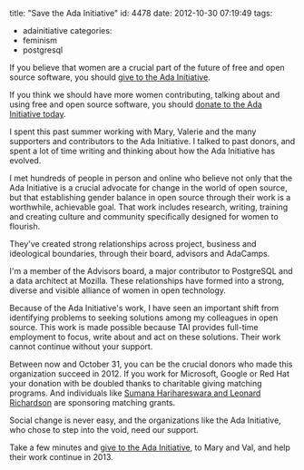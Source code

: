 title: "Save the Ada Initiative"
id: 4478
date: 2012-10-30 07:19:49
tags: 
- adainitiative
categories: 
- feminism
- postgresql

If you believe that women are a crucial part of the future of free and open source software, you should [give to the Ada Initiative](http://donate.adainitiative.org/).

If you think we should have more women contributing, talking about and using free and open source software, you should [donate to the Ada Initiative today](http://donate.adainitiative.org/).

I spent this past summer working with Mary, Valerie and the many supporters and contributors to the Ada Initiative. I talked to past donors, and spent a lot of time writing and thinking about how the Ada Initiative has evolved.

I met hundreds of people in person and online who believe not only that the Ada Initiative is a crucial advocate for change in the world of open source, but that establishing gender balance in open source through their work is a worthwhile, achievable goal. That work includes research, writing, training and creating culture and community specifically designed for women to flourish.

They've created strong relationships across project, business and ideological boundaries, through their board, advisors and AdaCamps.

I'm a member of the Advisors board, a major contributor to PostgreSQL and a data architect at Mozilla. These relationships have formed into a strong, diverse and visible alliance of women in open technology.

Because of the Ada Initiative's work, I have seen an important shift from identifying problems to seeking solutions among my colleagues in open source. This work is made possible because TAI provides full-time employment to focus, write about and act on these solutions. Their work cannot continue without your support.

Between now and October 31, you can be the crucial donors who made this organization succeed in 2012\. If you work for Microsoft, Google or Red Hat your donation with be doubled thanks to charitable giving matching programs. And individuals like [Sumana Harihareswara and Leonard Richardson](http://adainitiative.org/2012/10/10000-matching-donation-challenge-from-sumana-harihareswara-and-leonard-richardson/) are sponsoring matching grants.

Social change is never easy, and the organizations like the Ada Initiative, who chose to step into the void, need our support.

Take a few minutes and [give to the Ada Initiative](http://donate.adainitiative.org/), to Mary and Val, and help their work continue in 2013.
